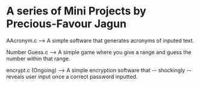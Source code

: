 # A series of Mini Projects by Precious-Favour Jagun

AAcronym.c --> A simple software that generates acronyms of inputed text.

Number Guess.c --> A simple game where you give a range and guess the number within that range.

encrypt.c (Ongoing) --> A simple encryption software that -- shockingly -- reveals user input once a correct password inputted.
